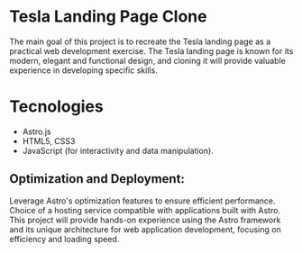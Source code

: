 # Tesla Landing Page Clone
The main goal of this project is to recreate the Tesla landing page as a practical web development exercise. The Tesla landing page is known for its modern, elegant and functional design, and cloning it will provide valuable experience in developing specific skills.

# Tecnologies

- Astro.js
- HTML5, CSS3
- JavaScript (for interactivity and data manipulation).

## Optimization and Deployment:

Leverage Astro's optimization features to ensure efficient performance.
Choice of a hosting service compatible with applications built with Astro.
This project will provide hands-on experience using the Astro framework and its unique architecture for web application development, focusing on efficiency and loading speed.


